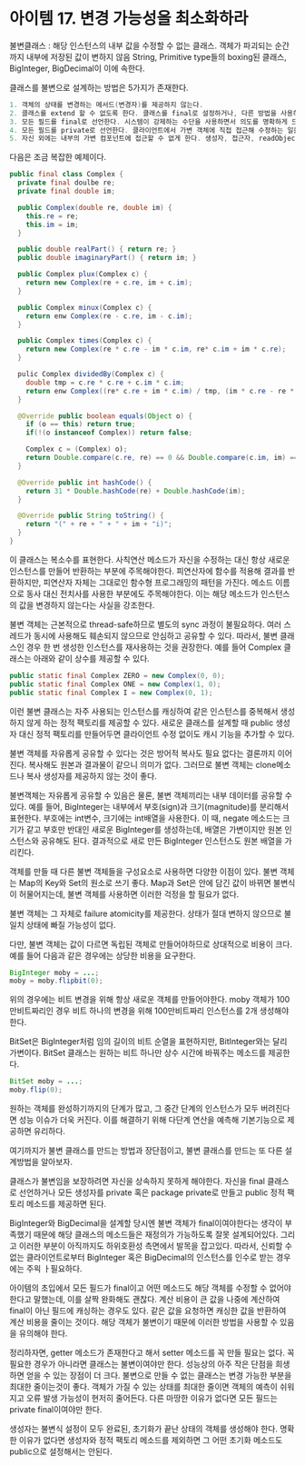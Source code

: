# 아이템 17. 변경 가능성을 최소화하라

불변클래스 : 해당 인스턴스의 내부 값을 수정할 수 없는 클래스. 객체가 파괴되는 순간까지 내부에 저장된 값이 변하지 않음
String, Primitive type들의 boxing된 클래스, BigInteger, BigDecimal이 이에 속한다.

클래스를 불변으로 설계하는 방법은 5가지가 존재한다.
```java
1. 객체의 상태를 변경하는 메서드(변경자)를 제공하지 않는다.
2. 클래스를 extend 할 수 없도록 한다. 클래스를 final로 설정하거나, 다른 방법을 사용하면 된다.
3. 모든 필드를 final로 선언한다. 시스템이 강제하는 수단을 사용하면서 의도를 명확하게 드러내는 방법이다. 새로 생성한 인스턴스를 멀티스레드 환경에서 별도의 동기화 없이 전달하는 방법이기도 하다.
4. 모든 필드를 private로 선언한다. 클라이언트에서 가변 객체에 직접 접근해 수정하는 일을 막아준다. 
5. 자신 외에는 내부의 가변 컴포넌트에 접근할 수 없게 한다. 생성자, 접근자, readObject 모두에서 방어적 복사를 수행하면 된다.
```

다음은 조금 복잡한 예제이다.

```java
public final class Complex {
  private final doulbe re;
  private final double im;

  public Complex(double re, double im) {
    this.re = re;
    this.im = im;
  }

  public double realPart() { return re; }
  public double imaginaryPart() { return im; }

  public Complex plux(Complex c) {
    return new Complex(re + c.re, im + c.im);
  }

  public Complex minux(Complex c) {
    return enw Complex(re - c.re, im - c.im);
  }

  public Complex times(Complex c) {
    return new Complex(re * c.re - im * c.im, re* c.im + im * c.re);
  }

  pulic Complex dividedBy(Complex c) {
    double tmp = c.re * c.re + c.im * c.im;
    return enw Complex((re* c.re + im * c.im) / tmp, (im * c.re - re * c.im) / tmp);
  }

  @Override public boolean equals(Object o) {
    if (o == this) return true;
    if(!(o instanceof Complex)) return false;

    Complex c = (Complex) o);
    return Double.compare(c.re, re) == 0 && Double.compare(c.im, im) == 0;
  }

  @Override public int hashCode() {
    return 31 * Double.hashCode(re) + Double.hashCode(im);
  }

  @Override public String toString() {
    return "(" + re + " + " + im + "i)";
  }
}
```

이 클래스는 복소수를 표현한다. 사칙연산 메소드가 자신을 수정하는 대신 항상 새로운 인스턴스를 만들어 반환하는 부분에 주목해야한다.
피연산자에 함수를 적용해 결과를 반환하지만, 피연산자 자체는 그대로인 함수형 프로그래밍의 패턴을 가진다. 메소드 이름으로 동사 대신 전치사를 사용한 부분에도 주목해야한다.
이는 해당 메소드가 인스턴스의 값을 변경하지 않는다는 사실을 강조한다.

불변 객체는 근본적으로 thread-safe하므로 별도의 sync 과정이 불필요하다. 여러 스레드가 동시에 사용해도 훼손되지 않으므로 안심하고 공유할 수 있다. 따라서, 불변 클래스인 경우 한 번 생성한 인스턴스를 재사용하는 것을 권장한다.
예를 들어 Complex 클래스는 아래와 같이 상수를 제공할 수 있다.

```java
public static final Complex ZERO = new Complex(0, 0);
public static final Complex ONE = new Complex(1, 0);
public static final Complex I = new Complex(0, 1);
```

이런 불변 클래스는 자주 사용되는 인스턴스를 캐싱하여 같은 인스턴스를 중복해서 생성하지 않게 하는 정적 팩토리를 제공할 수 있다.
새로운 클래스를 설계할 때 public 생성자 대신 정적 팩토리를 만들어두면 클라이언트 수정 없이도 캐시 기능을 추가할 수 있다.

불변 객체를 자유롭게 공유할 수 있다는 것은 방어적 복사도 필요 없다는 결론까지 이어진다. 복사해도 원본과 결과물이 같으니 의미가 없다.
그러므로 불변 객체는 clone메소드나 복사 생성자를 제공하지 않는 것이 좋다.

불변객체는 자유롭게 공유할 수 있음은 물론, 불변 객체끼리는 내부 데이터를 공유할 수 있다.
예를 들어, BigInteger는 내부에서 부호(sign)과 크기(magnitude)를 분리해서 표현한다. 부호에는 int변수, 크기에는 int배열을 사용한다.
이 때, negate 메소드는 크기가 같고 부호만 반대인 새로운 BigInteger를 생성하는데, 배열은 가변이지만 원본 인스턴스와 공유해도 된다.
결과적으로 새로 만든 BigInteger 인스턴스도 원본 배열을 가리킨다.

객체를 만들 때 다른 불변 객체들을 구성요소로 사용하면 다양한 이점이 있다.
불변 객체는 Map의 Key와 Set의 원소로 쓰기 좋다. Map과 Set은 안에 담긴 값이 바뀌면 불변식이 허물어지는데, 불변 객체를 사용하면 이러한 걱정을 할 필요가 없다.

불변 객체는 그 자체로 failure atomicity를 제공한다. 상태가 절대 변하지 않으므로 불일치 상태에 빠질 가능성이 없다.

다만, 불변 객체는 값이 다르면 독립된 객체로 만들어야하므로 상대적으로 비용이 크다.
예를 들어 다음과 같은 경우에는 상당한 비용을 요구한다.

```java
BigInteger moby = ...;
moby = moby.flipbit(0);
```

위의 경우에는 비트 변경을 위해 항상 새로운 객체를 만들어야한다. moby 객체가 100만비트짜리인 경우 비트 하나의 변경을 위해 100만비트짜리 인스턴스를 2개 생성해야한다.

BitSet은 BigInteger처럼 임의 길이의 비트 순열을 표현하지만, BitInteger와는 달리 가변이다. BitSet 클래스는 원하는 비트 하나만 상수 시간에 바꿔주는 메소드를 제공한다.

```java
BitSet moby = ...;
moby.flip(0);
```

원하는 객체를 완성하기까지의 단계가 많고, 그 중간 단계의 인스턴스가 모두 버려진다면 성능 이슈가 더욱 커진다.
이를 해결하기 위해 다단계 연산을 예측해 기본기능으로 제공하면 유리하다.

여기까지가 불변 클래스를 만드는 방법과 장단점이고, 불변 클래스를 만드는 또 다른 설계방법을 알아보자.

클래스가 불변임을 보장하려면 자신을 상속하지 못하게 해야한다.
자신을 final 클래스로 선언하거나 모든 생성자를 private 혹은 package private로 만들고 public 정적 팩토리 메소드를 제공하면 된다.

BigInteger와 BigDecimal을 설계할 당시엔 불변 객체가 final이여야한다는 생각이 부족했기 때문에 해당 클래스의 메소드들은 재정의가 가능하도록 잘못 설계되어있다.
그리고 이러한 부분이 아직까지도 하위호환성 측면에서 발목을 잡고있다. 따라서, 신뢰할 수 없는 클라이언트로부터 BigInteger 혹은 BigDecimal의 인스턴스를 인수로 받는 경우에는 주읙 ㅏ필요하다.

아이템의 초입에서 모든 필드가 final이고 어떤 메소드도 해당 객체를 수정할 수 없어야 한다고 말했는데, 이를 살짝 완화해도 괜찮다.
계산 비용이 큰 값을 나중에 계산하여 final이 아닌 필드에 캐싱하는 경우도 있다. 같은 값을 요청하면 캐싱한 값을 반환하여 계산 비용을 줄이는 것이다.
해당 객체가 불변이기 때문에 이러한 방법을 사용할 수 있음을 유의해야 한다.

정리하자면,
getter 메소드가 존재한다고 해서 setter 메소드를 꼭 만들 필요는 없다. 꼭 필요한 경우가 아니라면 클래스는 불변이여야만 한다. 성능상의 아주 작은 단점을 희생하면 얻을 수 있는 장점이 더 크다.
불변으로 만들 수 없는 클래스는 변경 가능한 부분을 최대한 줄이는것이 좋다. 객체가 가질 수 있는 상태를 최대한 줄이면 객체의 예측이 쉬워지고 오류 발생 가능성이 현저히 줄어든다.
다른 마땅한 이유가 없다면 모든 필드는 private final이여야만 한다.

생성자는 불변식 설정이 모두 완료된, 초기화가 끝난 상태의 객체를 생성해야 한다. 명확한 이유가 없다면 생성자와 정적 팩토리 메소드를 제외하면 그 어떤 초기화 메소드도 public으로 설정해서는 안된다.
